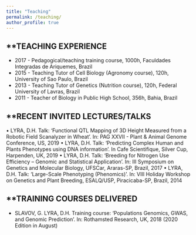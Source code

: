 ```yaml
---
title: "Teaching"
permalink: /teaching/
author_profile: true
---
```


## **TEACHING EXPERIENCE

- 2017 - Pedagogical/teaching training course, 1000h, Faculdades Integradas de Ariquemes, Brazil
-	2015 - Teaching Tutor of Cell Biology (Agronomy course), 120h, University of Sao Paulo, Brazil
-	2013 - Teaching Tutor of Genetics (Nutrition course), 120h, Federal University of Lavras, Brazil
-	2011 - Teacher of Biology in Public High School, 356h, Bahia, Brazil

## **RECENT INVITED LECTURES/TALKS		
 
•	LYRA, D.H. Talk: ‘Functional QTL Mapping of 3D Height Measured from a Robotic Field Scanalyzer in Wheat’. In: PAG XXVII - Plant & Animal Genome Conference, US, 2019
•	LYRA, D.H. Talk: ‘Predicting Complex Human and Plants Phenotypes using DNA information’. In Cafe Scientifique, Silver Cup, Harpenden, UK, 2019
•	LYRA, D.H. Talk: ‘Breeding for Nitrogen Use Efficiency – Genomic and Statistical Application’. In: III Symposium on Genetics and Molecular Biology, UFSCar, Araras-SP, Brazil, 2017
•	LYRA, D.H. Talk: ‘Large-Scale Phenotyping (Phenomics)’. In: VIII Holiday Workshop on Genetics and Plant Breeding, ESALQ/USP, Piracicaba-SP, Brazil, 2014

## **TRAINING COURSES DELIVERED

- SLAVOV, G. LYRA, D.H. Training course: ‘Populations Genomics, GWAS, and Genomic Prediction’. In: Rothamsted Research, UK, 2018 (2020 Edition in August)
